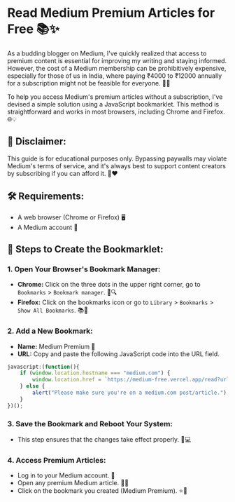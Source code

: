 # Read Medium Premium Articles for Free 📚✨

As a budding blogger on Medium, I've quickly realized that access to premium content is essential for improving my writing and staying informed. However, the cost of a Medium membership can be prohibitively expensive, especially for those of us in India, where paying ₹4000 to ₹12000 annually for a subscription might not be feasible for everyone. 💸😢

To help you access Medium's premium articles without a subscription, I've devised a simple solution using a JavaScript bookmarklet. This method is straightforward and works in most browsers, including Chrome and Firefox. 🌐💡

## 🚨 Disclaimer:
This guide is for educational purposes only. Bypassing paywalls may violate Medium's terms of service, and it's always best to support content creators by subscribing if you can afford it. 🙏❤️

## 🛠️ Requirements:
- A web browser (Chrome or Firefox) 🖥️
- A Medium account 👤

## 📖 Steps to Create the Bookmarklet:

### 1. Open Your Browser's Bookmark Manager:
- **Chrome:** Click on the three dots in the upper right corner, go to `Bookmarks` > `Bookmark manager`. 📑🔍
- **Firefox:** Click on the bookmarks icon or go to `Library` > `Bookmarks` > `Show All Bookmarks`. 📚🦊

### 2. Add a New Bookmark:
- **Name:** Medium Premium 🌟
- **URL:** Copy and paste the following JavaScript code into the URL field.

```javascript
javascript:(function(){
    if (window.location.hostname === "medium.com") {
        window.location.href = `https://medium-free.vercel.app/read?url=${encodeURIComponent(window.location.href)}`;
    } else {
        alert("Please make sure you're on a medium.com post/article.");
    }
})();
```
### 3. Save the Bookmark and Reboot Your System:
- This step ensures that the changes take effect properly. 🔄💻

### 4. Access Premium Articles:
- Log in to your Medium account. 🔑
- Open any premium Medium article. 📄✨
- Click on the bookmark you created (Medium Premium). ⭐🔖
